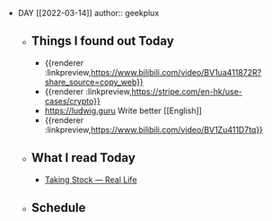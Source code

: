 - DAY [[2022-03-14]]
  author:: geekplux
	- ## Things I found out Today
		- {{renderer :linkpreview,https://www.bilibili.com/video/BV1ua411872R?share_source=copy_web}}
		- {{renderer :linkpreview,https://stripe.com/en-hk/use-cases/crypto}}
		- https://ludwig.guru Write better [[English]]
		- {{renderer :linkpreview,https://www.bilibili.com/video/BV1Zu411D7tq}}
	- ## What I read Today
		- [Taking Stock — Real Life](https://reallifemag.com/taking-stock/)
	- ## Schedule